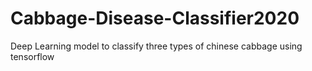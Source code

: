 # Cabbage-Disease-Classifier2020
Deep Learning model to classify three types of chinese cabbage using tensorflow
